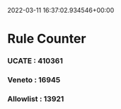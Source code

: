 2022-03-11 16:37:02.934546+00:00
# Rule Counter 
 ### UCATE : 410361

 ### Veneto : 16945

 ### Allowlist : 13921